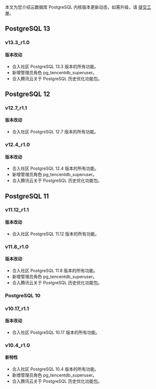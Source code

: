 本文为您介绍云数据库 PostgreSQL 内核版本更新动态，如需升级，请 [提交工单](https://console.cloud.tencent.com/workorder/category)。

##  PostgreSQL 13
### v13.3_r1.0
#### 版本改动
- 合入社区 PostgreSQL 13.3 版本的所有功能。
- 新增管理员角色 pg_tencentdb_superuser。
- 合入腾讯云关于 PostgreSQL 历史优化功能包。

## PostgreSQL 12
### v12.7_r1.1
#### 版本改动
- 合入社区 PostgreSQL 12.7 版本的所有功能。

### v12.4_r1.0
#### 版本改动
- 合入社区 PostgreSQL 12.4 版本的所有功能。
- 新增管理员角色 pg_tencentdb_superuser。
- 合入腾讯云关于 PostgreSQL 历史优化功能包。

## PostgreSQL 11
### v11.12_r1.1
#### 版本改动
- 合入社区 PostgreSQL 11.12 版本的所有功能。

### v11.8_r1.0
#### 版本改动
- 合入社区 PostgreSQL 11.8 版本的所有功能。
- 新增管理员角色 pg_tencentdb_superuser。
- 合入腾讯云关于 PostgreSQL 历史优化功能包。

### PostgreSQL 10
### v10.17_r1.1
#### 版本改动
- 合入社区 PostgreSQL 10.17 版本的所有功能。

### v10.4_r1.0
#### 新特性
- 合入社区 PostgreSQL 10.4 版本的所有功能。
- 新增管理员角色 pg_tencentdb_superuser。
- 合入腾讯云关于 PostgreSQL 历史优化功能包。
